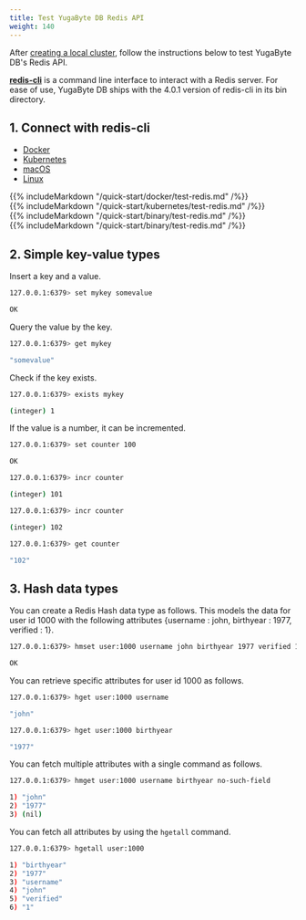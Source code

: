 ```yaml
---
title: Test YugaByte DB Redis API
weight: 140
---
```


After [creating a local cluster](/quick-start/create-local-cluster/), follow the instructions below to test YugaByte DB's Redis API.

[**redis-cli**](https://redis.io/topics/rediscli) is a command line interface to interact with a Redis server. For ease of use, YugaByte DB ships with the 4.0.1 version of redis-cli in its bin directory.

## 1. Connect with redis-cli

<ul class="nav nav-tabs">
  <li class="active">
    <a data-toggle="tab" href="#docker">
      <i class="icon-docker" aria-hidden="true"></i>
      Docker
    </a>
  </li>
  <li>
    <a data-toggle="tab" href="#kubernetes">
      <i class="fa fa-cubes" aria-hidden="true"></i>
      Kubernetes
    </a>
  </li>
  <li>
    <a data-toggle="tab" href="#macos">
      <i class="fa fa-apple" aria-hidden="true"></i>
      macOS
    </a>
  </li>
  <li>
    <a data-toggle="tab" href="#linux">
      <i class="fa fa-linux" aria-hidden="true"></i>
      Linux
    </a>
  </li>
</ul>

<div class="tab-content">
  <div id="docker" class="tab-pane fade in active">
    {{% includeMarkdown "/quick-start/docker/test-redis.md" /%}}
  </div>
  <div id="kubernetes" class="tab-pane fade">
    {{% includeMarkdown "/quick-start/kubernetes/test-redis.md" /%}}
  </div>
  <div id="macos" class="tab-pane fade">
    {{% includeMarkdown "/quick-start/binary/test-redis.md" /%}}
  </div>
  <div id="linux" class="tab-pane fade">
    {{% includeMarkdown "/quick-start/binary/test-redis.md" /%}}
  </div> 
</div>


## 2. Simple key-value types

Insert a key and a value.

```sh
127.0.0.1:6379> set mykey somevalue
```
```sh
OK
```

Query the value by the key.

```sh
127.0.0.1:6379> get mykey
```
```sh
"somevalue"
```

Check if the key exists.

```sh
127.0.0.1:6379> exists mykey
```
```sh
(integer) 1
```


If the value is a number, it can be incremented.

```sh
127.0.0.1:6379> set counter 100
```
```sh
OK
```
```sh
127.0.0.1:6379> incr counter
```
```sh
(integer) 101
```
```sh
127.0.0.1:6379> incr counter
```
```sh
(integer) 102
```
```sh
127.0.0.1:6379> get counter
```
```sh
"102"
```


## 3. Hash data types

You can create a Redis Hash data type as follows. This models the data for user id 1000 with the following attributes {username : john, birthyear : 1977, verified : 1}.

```sh
127.0.0.1:6379> hmset user:1000 username john birthyear 1977 verified 1
```
```sh
OK
```

You can retrieve specific attributes for user id 1000 as follows.

```sh
127.0.0.1:6379> hget user:1000 username
```
```sh
"john"
```
```sh
127.0.0.1:6379> hget user:1000 birthyear
```
```sh
"1977"
```

You can fetch multiple attributes with a single command as follows.

```sh
127.0.0.1:6379> hmget user:1000 username birthyear no-such-field
```
```sh
1) "john"
2) "1977"
3) (nil)
```

You can fetch all attributes by using the `hgetall` command.

```sh
127.0.0.1:6379> hgetall user:1000
```
```sh
1) "birthyear"
2) "1977"
3) "username"
4) "john"
5) "verified"
6) "1"
```

